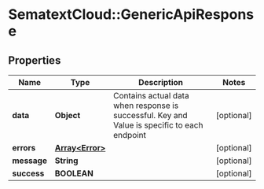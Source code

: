 # SematextCloud::GenericApiResponse

## Properties
Name | Type | Description | Notes
------------ | ------------- | ------------- | -------------
**data** | **Object** | Contains actual data when response is successful. Key and Value is specific to each endpoint | [optional]
**errors** | [**Array&lt;Error&gt;**](Error.md) |  | [optional]
**message** | **String** |  | [optional]
**success** | **BOOLEAN** |  | [optional]
